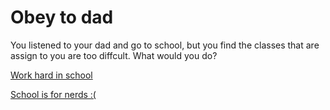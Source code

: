 # Obey to dad
You listened to your dad and go to school, but you find the classes that are assign to you are too diffcult. What would you do?

[Work hard in school](praise-by-dad.md)

[School is for nerds :(](fail-school.md)
